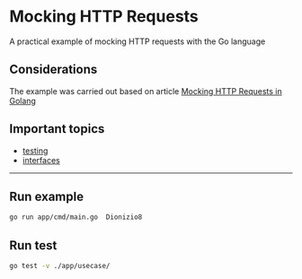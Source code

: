 # Mocking HTTP Requests

A practical example of mocking HTTP requests with the Go language

## Considerations

The example was carried out based on article [Mocking HTTP Requests in Golang](https://www.thegreatcodeadventure.com/mocking-http-requests-in-golang/)

## Important topics

* [testing](https://pkg.go.dev/testing)
* [interfaces](https://gobyexample.com/interfaces)

-----

## Run example

```bash
go run app/cmd/main.go  Dionizio8
```

## Run test
```bash
go test -v ./app/usecase/
```